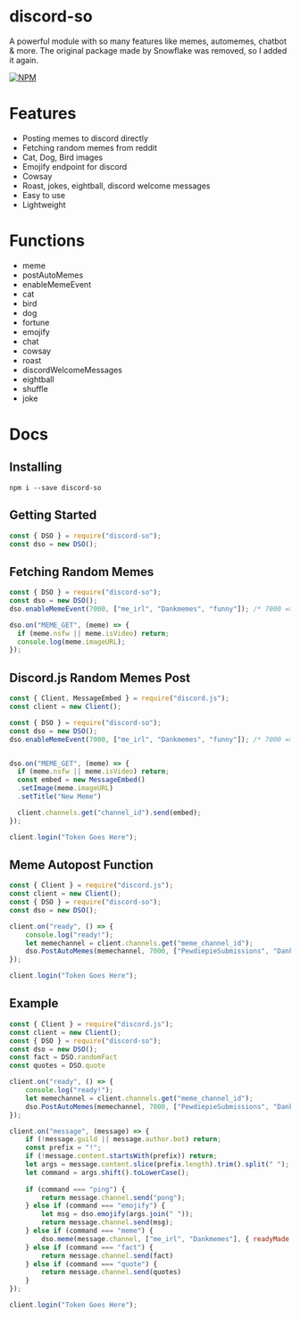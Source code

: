 # discord-so
A powerful module with so many features like memes, automemes, chatbot & more. The original package made by Snowflake was removed, so I added it again.

[![NPM](https://nodei.co/npm/discord-so.png)](https://nodei.co/npm/discord-so/)

# Features
- Posting memes to discord directly
- Fetching random memes from reddit
- Cat, Dog, Bird images
- Emojify endpoint for discord
- Cowsay
- Roast, jokes, eightball, discord welcome messages
- Easy to use
- Lightweight

# Functions
- meme
- postAutoMemes
- enableMemeEvent
- cat
- bird
- dog
- fortune
- emojify
- chat
- cowsay
- roast
- discordWelcomeMessages
- eightball
- shuffle
- joke
 
# Docs
## Installing
```
npm i --save discord-so
```

## Getting Started
```js
const { DSO } = require("discord-so");
const dso = new DSO();
```

## Fetching Random Memes
```js
const { DSO } = require("discord-so");
const dso = new DSO();
dso.enableMemeEvent(7000, ["me_irl", "Dankmemes", "funny"]); /* 7000 => interval | ["me_irl", "Dankmemes", "funny"] => Redditors || Enables MEME_GET event */

dso.on("MEME_GET", (meme) => {
  if (meme.nsfw || meme.isVideo) return;
  console.log(meme.imageURL);
});
```

## Discord.js Random Memes Post
```js
const { Client, MessageEmbed } = require("discord.js");
const client = new Client();

const { DSO } = require("discord-so");
const dso = new DSO();
dso.enableMemeEvent(7000, ["me_irl", "Dankmemes", "funny"]); /* 7000 => interval | ["me_irl", "Dankmemes", "funny"] => Redditors || Enables MEME_GET event */


dso.on("MEME_GET", (meme) => {
  if (meme.nsfw || meme.isVideo) return;
  const embed = new MessageEmbed()
  .setImage(meme.imageURL)
  .setTitle("New Meme")

  client.channels.get("channel_id").send(embed);
});

client.login("Token Goes Here");
```

## Meme Autopost Function
```js
const { Client } = require("discord.js");
const client = new Client();
const { DSO } = require("discord-so");
const dso = new DSO();

client.on("ready", () => {
    console.log("ready!");
    let memechannel = client.channels.get("meme_channel_id");
    dso.PostAutoMemes(memechannel, 7000, ["PewdiepieSubmissions", "Dankmemes", "me_irl"], { includeNSFW: false }); // posts random memes to a channel in every 7 seconds
});

client.login("Token Goes Here");
```
## Example
```js
const { Client } = require("discord.js");
const client = new Client();
const { DSO } = require("discord-so");
const dso = new DSO();
const fact = DSO.randomFact
const quotes = DSO.quote

client.on("ready", () => {
    console.log("ready!");
    let memechannel = client.channels.get("meme_channel_id");
    dso.PostAutoMemes(memechannel, 7000, ["PewdiepieSubmissions", "Dankmemes", "me_irl"], { includeNSFW: false });
});

client.on("message", (message) => {
    if (!message.guild || message.author.bot) return;
    const prefix = "!";
    if (!message.content.startsWith(prefix)) return;
    let args = message.content.slice(prefix.length).trim().split(" ");
    let command = args.shift().toLowerCase();
    
    if (command === "ping") {
        return message.channel.send("pong");
    } else if (command === "emojify") {
        let msg = dso.emojify(args.join(" "));
        return message.channel.send(msg);
    } else if (command === "meme") {
        dso.meme(message.channel, ["me_irl", "Dankmemes"], { readyMade: true });
    } else if (command === "fact") {
        return message.channel.send(fact)
    } else if (command === "quote") {
        return message.channel.send(quotes)
    } 
});

client.login("Token Goes Here");
```